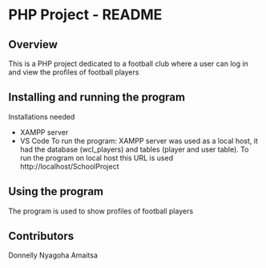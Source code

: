 # PHP Project - README

## Overview
This is a PHP project dedicated to a football club where a user can log in and view the profiles of football players

## Installing and running the program
Installations needed
- XAMPP server
- VS Code
To run the program:
XAMPP server was used as a local host, it had the database (wcl_players) and tables (player and user table).
To run the program on local host this URL is used http://localhost/SchoolProject

 ## Using the program
 The program is used to show profiles of football players

 ## Contributors
 Donnelly Nyagoha Amaitsa
